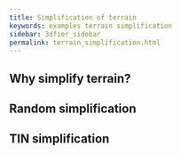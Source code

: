 ```yaml
---
title: Simplification of terrain
keywords: examples terrain simplification
sidebar: 3dfier_sidebar
permalink: terrain_simplification.html
---
```


## Why simplify terrain?

## Random simplification

## TIN simplification
